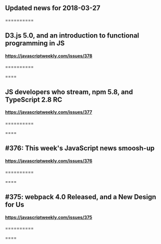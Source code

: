 ## Updated news for 2018-03-27 

==========
## D3.js 5.0, and an introduction to functional programming in JS
#### https://javascriptweekly.com/issues/378

==========

====
## JS developers who stream, npm 5.8, and TypeScript 2.8 RC
#### https://javascriptweekly.com/issues/377

==========

====
## #376: This week's JavaScript news smoosh-up
#### https://javascriptweekly.com/issues/376

==========

====
## #375: webpack 4.0 Released, and a New Design for Us
#### https://javascriptweekly.com/issues/375

==========

====
